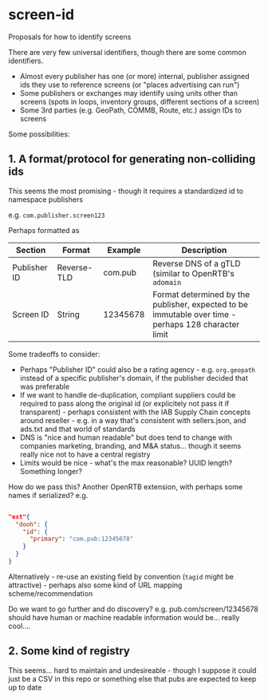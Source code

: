 # screen-id
Proposals for how to identify screens

There are very few universal identifiers, though there are some common identifiers.

* Almost every publisher has one (or more) internal, publisher assigned ids they use to reference screens (or "places advertising can run")
* Some publishers or exchanges may identify using units other than screens (spots in loops, inventory groups, different sections of a screen)
* Some 3rd parties (e.g. GeoPath, COMMB, Route, etc.) assign IDs to screens

Some possibilities:

## 1. A format/protocol for generating non-colliding ids

This seems the most promising - though it requires a standardized id to namespace publishers

e.g. `com.publisher.screen123`

Perhaps formatted as

| Section      | Format      | Example  | Description                                                            |
| ------------ | ----------- | -------- | ---------------------------------------------------------------------- |
| Publisher ID | Reverse-TLD | com.pub  | Reverse DNS of a gTLD (similar to OpenRTB's `adomain`                                                |
| Screen ID    | String      | 12345678 | Format determined by the publisher, expected to be immutable over time - perhaps 128 character limit |

Some tradeoffs to consider:

* Perhaps "Publisher ID" could also be a rating agency - e.g. `org.geopath` instead of a specific publisher's domain, if the publisher decided that was preferable
* If we want to handle de-duplication, compliant suppliers could be required to pass along the original id (or explicitely not pass it if transparent) - perhaps consistent with the IAB Supply Chain concepts around reseller - e.g. in a way that's consistent with sellers.json, and ads.txt and that world of standards
* DNS is "nice and human readable" but does tend to change with companies marketing, branding, and M&A status... though it seems really nice not to have a central registry
* Limits would be nice - what's the max reasonable? UUID length? Something longer?

How do we pass this? Another OpenRTB extension, with perhaps some names if serialized? e.g.

```json

"ext"{
  "dooh": {
    "id": {
      "primary": "com.pub:12345678"
    }
  }
}

```

Alternatively - re-use an existing field by convention (`tagid` might be attractive) - perhaps also some kind of URL mapping scheme/recommendation

Do we want to go further and do discovery? e.g. pub.com/screen/12345678 should have human or machine readable information would be... really cool....

## 2. Some kind of registry

This seems... hard to maintain and undesireable - though I suppose it could just be a CSV in this repo or something else that pubs are expected to keep up to date

